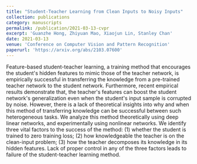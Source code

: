 ```yaml
---
title: "Student-Teacher Learning from Clean Inputs to Noisy Inputs"
collection: publications
category: manuscripts
permalink: /publication/2021-03-13-cvpr
excerpt: 'Guanzhe Hong, Zhiyuan Mao, Xiaojun Lin, Stanley Chan'
date: 2021-03-13
venue: 'Conference on Computer Vision and Pattern Recognition'
paperurl: 'https://arxiv.org/abs/2103.07600'
---
```


Feature-based student-teacher learning, a training method that encourages the student's hidden features to mimic those of the teacher network, is empirically successful in transferring the knowledge from a pre-trained teacher network to the student network. Furthermore, recent empirical results demonstrate that, the teacher's features can boost the student network's generalization even when the student's input sample is corrupted by noise. However, there is a lack of theoretical insights into why and when this method of transferring knowledge can be successful between such heterogeneous tasks. We analyze this method theoretically using deep linear networks, and experimentally using nonlinear networks. We identify three vital factors to the success of the method: (1) whether the student is trained to zero training loss; (2) how knowledgeable the teacher is on the clean-input problem; (3) how the teacher decomposes its knowledge in its hidden features. Lack of proper control in any of the three factors leads to failure of the student-teacher learning method.

